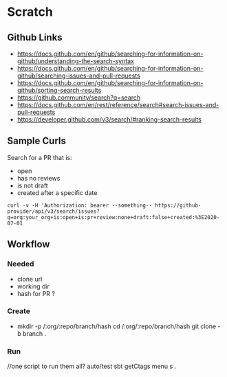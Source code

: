# Scratch

## Github Links

- https://docs.github.com/en/github/searching-for-information-on-github/understanding-the-search-syntax
- https://docs.github.com/en/github/searching-for-information-on-github/searching-issues-and-pull-requests
- https://docs.github.com/en/github/searching-for-information-on-github/sorting-search-results
- https://github.community/search?q=search
- https://docs.github.com/en/rest/reference/search#search-issues-and-pull-requests
- https://developer.github.com/v3/search/#ranking-search-results

## Sample Curls

Search for a PR that is:
- open
- has no reviews
- is not draft
- created after a specific date

```
curl -v -H 'Authorization: bearer --something-- https://github-provider/api/v3/search/issues?q=org:your_org+is:open+is:pr+review:none+draft:false+created:%3E2020-07-01
```

## Workflow

### Needed
- clone url
- working dir
- hash for PR ?

### Create

- mkdir -p <workdir>/:org/:repo/branch/hash
cd <workdir>/:org/:repo/branch/hash
git clone <clone url> -b branch .

### Run

//one script to run them all?
auto/test
sbt getCtags
menu
s .